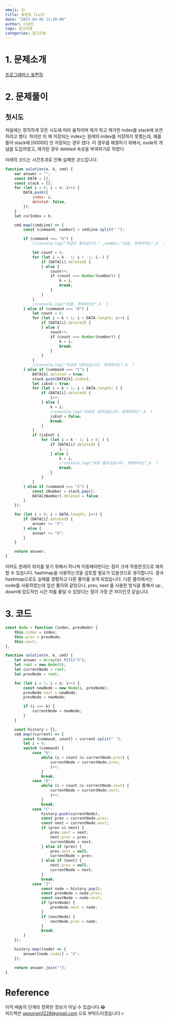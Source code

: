 ```yaml
---
emoji: 😊
title: 표편집 [Lv3]
date: "2023-04-06 11:20:00"
author: 이성인
tags: 알고리즘
categories: 알고리즘
---
```


# 1. 문제소개

[프로그래머스 표편집](https://school.programmers.co.kr/learn/courses/30/lessons/81303)

# 2. 문제풀이

## 첫시도

처음에는 정직하게 모든 시도에 따라 움직이며 제거 하고 제거한 index를 stack에 보관하려고 했다.
하지만 이 때 저장되는 index는 원래의 index를 저장하지 못했는데, 예를 들어 stack에 [00000] 만 저장되는 경우 였다.
이 경우를 해결하기 위해서, node의 개념을 도입하였고, 제거된 경우 deleted 속성을 부여하기로 하였다.

아래의 코드는 시간초과로 인해 실패한 코드입니다.

```js
function solution(n, k, cmd) {
	var answer = "";
	const DATA = [];
	const stack = [];
	for (let i = 0; i < n; i++) {
		DATA.push({
			index: i,
			deleted: false,
		});
	}
	let curIndex = k;

	cmd.map((cmdLine) => {
		const [command, number] = cmdLine.split(" ");

		if (command === "U") {
			//console.log("지금은 올라갑니다." ,number,"만큼, 현재위치는",k  )

			let count = 0;
			for (let i = k - 1; i > -1; i--) {
				if (DATA[i].deleted) {
				} else {
					count++;
					if (count === Number(number)) {
						k = i;
						break;
					}
				}
			}
			//console.log("만큼, 현재위치는",k  )
		} else if (command === "D") {
			let count = 0;
			for (let i = k + 1; i < DATA.length; i++) {
				if (DATA[i].deleted) {
				} else {
					count++;
					if (count === Number(number)) {
						k = i;
						break;
					}
				}
			}
			//console.log("지금은 내려갔습니다. 현재위치는",k  )
		} else if (command === "C") {
			DATA[k].deleted = true;
			stack.push(DATA[k].index);
			let isEnd = true;
			for (let i = k + 1; i < DATA.length; ) {
				if (DATA[i].deleted) {
					i++;
				} else {
					k = i;
					//console.log("아래로 내려갔습니다. 현재위치는",k  )
					isEnd = false;
					break;
				}
			}
			if (isEnd) {
				for (let i = k - 1; i > 0; ) {
					if (DATA[i].deleted) {
						i--;
					} else {
						k = i;
						//console.log("위로 올라갔습니다. 현재위치는",k  )
						break;
					}
				}
			}
		} else if (command === "Z") {
			const zNumber = stack.pop();
			DATA[zNumber].deleted = false;
		}
	});

	for (let i = 0; i < DATA.length; i++) {
		if (DATA[i].deleted) {
			answer += "X";
		} else {
			answer += "O";
		}
	}

	return answer;
}
```

아마도 원래의 위치를 찾기 위해서 하나씩 이동해야한다는 점이 크게 작용한것으로 예측할 수 있습니다. hashmap을 사용하는것을 검토할 필요가 있을것으로 생각합니다.
결국 hashmap으로도 실패를 경험하고 다른 풀이를 보게 되었습니다.
다른 풀이에서는 node를 사용하였는데 앞선 풀이와 같았으나, prev, next 를 사용한 방식을 통해서 up , down에 압도적인 시간 차를 줄일 수 있었다는 점이 가장 큰 차이인것 같습니다.

# 3. 코드

```js
const Node = function (index, prevNode) {
	this.index = index;
	this.prev = prevNode;
	this.next;
};

function solution(n, k, cmd) {
	let answer = Array(n).fill("O");
	let root = new Node(0);
	let currentNode = root;
	let prevNode = root;

	for (let i = 1; i < n; i++) {
		const newNode = new Node(i, prevNode);
		prevNode.next = newNode;
		prevNode = newNode;

		if (i === k) {
			currentNode = newNode;
		}
	}

	const history = [];
	cmd.map((current) => {
		const [command, count] = current.split(" ");
		let i = 0;
		switch (command) {
			case "U":
				while (i < count && currentNode.prev) {
					currentNode = currentNode.prev;
					i++;
				}
				break;
			case "D":
				while (i < count && currentNode.next) {
					currentNode = currentNode.next;
					i++;
				}
				break;
			case "C":
				history.push(currentNode);
				const prev = currentNode.prev;
				const next = currentNode.next;
				if (prev && next) {
					prev.next = next;
					next.prev = prev;
					currentNode = next;
				} else if (prev) {
					prev.next = null;
					currentNode = prev;
				} else if (next) {
					next.prev = null;
					currentNode = next;
				}
				break;
			case "Z":
				const node = history.pop();
				const prevNode = node.prev;
				const nextNode = node.next;
				if (prevNode) {
					prevNode.next = node;
				}
				if (nextNode) {
					nextNode.prev = node;
				}
				break;
		}
	});

	history.map((node) => {
		answer[node.index] = "X";
	});

	return answer.join("");
}
```

# Reference

아직 배움의 단계라 정확한 정보가 아닐 수 있습니다.😂  
피드백은 seoungin1228@gmail.com 으로 부탁드리겠습니다☺️
